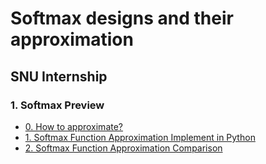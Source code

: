 # Softmax designs and their approximation
## SNU Internship
### 1. Softmax Preview
- [0. How to approximate?](./Python_Codes/Lecture1(250701)/HowToApproximate.md)
- [1. Softmax Function Approximation Implement in Python](./Python_Codes/Lecture1(250701)/ApproxImplementPy.md)
- [2. Softmax Function Approximation Comparison](./Python_Codes/Lecture1(250701)/Comp.md)